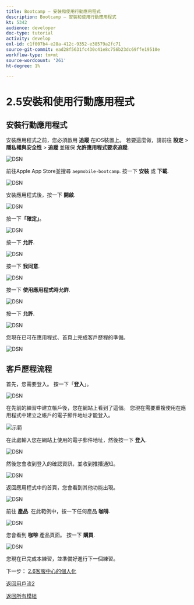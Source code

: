 ```yaml
---
title: Bootcamp — 安裝和使用行動應用程式
description: Bootcamp — 安裝和使用行動應用程式
kt: 5342
audience: developer
doc-type: tutorial
activity: develop
exl-id: c1f007b4-e28a-412c-9352-e38579a2fc71
source-git-commit: ead28f5631fc430c41e8c756b23dc69ffe19510e
workflow-type: tm+mt
source-wordcount: '261'
ht-degree: 1%

---
```


# 2.5安裝和使用行動應用程式


## 安裝行動應用程式

安裝應用程式之前，您必須啟用 **追蹤** 在iOS裝置上。 若要這麼做，請前往 **設定** > **隱私權與安全性** > **追蹤** 並確保 **允許應用程式要求追蹤**.

![DSN](./../uc3/images/app4.png)

前往Apple App Store並搜尋 `aepmobile-bootcamp`. 按一下 **安裝** 或 **下載**.

![DSN](./../uc3/images/app1.png)

安裝應用程式後，按一下 **開啟**.

![DSN](./../uc3/images/app2.png)

按一下&#x200B;**「確定」**。

![DSN](./../uc3/images/app9.png)

按一下 **允許**.

![DSN](./../uc3/images/app3.png)

按一下 **我同意**.

![DSN](./../uc3/images/app7.png)

按一下 **使用應用程式時允許**.

![DSN](./../uc3/images/app8.png)

按一下 **允許**.

![DSN](./../uc3/images/app5.png)

您現在已可在應用程式、首頁上完成客戶歷程的準備。

![DSN](./../uc3/images/app12.png)

## 客戶歷程流程

首先，您需要登入。 按一下「**登入**」。

![DSN](./../uc3/images/app13.png)

在先前的練習中建立帳戶後，您在網站上看到了這個。 您現在需要重複使用在應用程式中建立之帳戶的電子郵件地址才能登入。

![示範](./../uc3/images/pv1.png)

在此處輸入您在網站上使用的電子郵件地址，然後按一下 **登入**.

![DSN](./../uc3/images/app14.png)

然後您會收到登入的確認資訊，並收到推播通知。

![DSN](./../uc3/images/app15.png)

返回應用程式中的首頁，您會看到其他功能出現。

![DSN](./../uc3/images/app17.png)

前往 **產品**. 在此範例中，按一下任何產品 **咖啡**.

![DSN](./images/app19.png)

您會看到 **咖啡** 產品頁面。 按一下 **購買**.

![DSN](./images/app20.png)

您現在已完成本練習，並準備好進行下一個練習。

下一步： [2.6客服中心的個人化](./ex6.md)

[返回用戶流2](./uc2.md)

[返回所有模組](../../overview.md)
